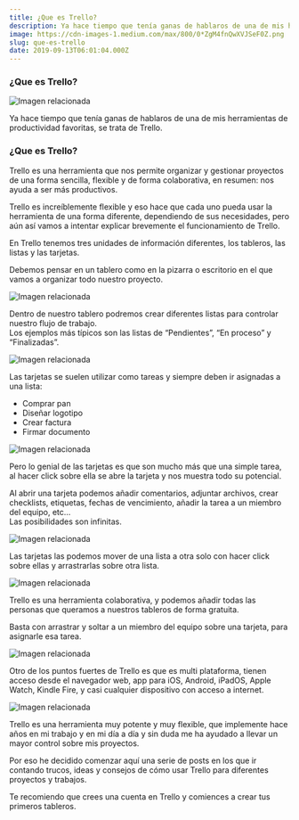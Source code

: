 ```yaml
---
title: ¿Que es Trello?
description: Ya hace tiempo que tenía ganas de hablaros de una de mis herramientas de productividad favoritas, se trata de Trello.
image: https://cdn-images-1.medium.com/max/800/0*ZgM4fnQwXVJSeF0Z.png
slug: que-es-trello
date: 2019-09-13T06:01:04.000Z
---
```


### ¿Que es Trello?

![Imagen relacionada](https://cdn-images-1.medium.com/max/800/0*ZgM4fnQwXVJSeF0Z.png)

Ya hace tiempo que tenía ganas de hablaros de una de mis herramientas de productividad favoritas, se trata de Trello.

### ¿Que es Trello?

Trello es una herramienta que nos permite organizar y gestionar proyectos de una forma sencilla, flexible y de forma colaborativa, en resumen: nos ayuda a ser más productivos.

Trello es increíblemente flexible y eso hace que cada uno pueda usar la herramienta de una forma diferente, dependiendo de sus necesidades, pero aún así vamos a intentar explicar brevemente el funcionamiento de Trello.

En Trello tenemos tres unidades de información diferentes, los tableros, las listas y las tarjetas.

Debemos pensar en un tablero como en la pizarra o escritorio en el que vamos a organizar todo nuestro proyecto.

![Imagen relacionada](https://cdn-images-1.medium.com/max/800/0*iRMxnEA64Vc4rUHy.jpg)

Dentro de nuestro tablero podremos crear diferentes listas para controlar nuestro flujo de trabajo.  
Los ejemplos más típicos son las listas de “Pendientes”, “En proceso” y “Finalizadas”.

![Imagen relacionada](https://cdn-images-1.medium.com/max/800/0*R2XN7-ERMua011wG.jpg)

Las tarjetas se suelen utilizar como tareas y siempre deben ir asignadas a una lista:

- Comprar pan
- Diseñar logotipo
- Crear factura
- Firmar documento

![Imagen relacionada](https://cdn-images-1.medium.com/max/800/0*PBbmhZNt7RinRYDe.jpg)

Pero lo genial de las tarjetas es que son mucho más que una simple tarea, al hacer click sobre ella se abre la tarjeta y nos muestra todo su potencial.

Al abrir una tarjeta podemos añadir comentarios, adjuntar archivos, crear checklists, etiquetas, fechas de vencimiento, añadir la tarea a un miembro del equipo, etc…  
Las posibilidades son infinitas.

![Imagen relacionada](https://cdn-images-1.medium.com/max/800/0*dGKbylhSJG_mOdHY.jpg)

Las tarjetas las podemos mover de una lista a otra solo con hacer click sobre ellas y arrastrarlas sobre otra lista.

![Imagen relacionada](https://cdn-images-1.medium.com/max/800/0*pIWhiIdwXkmnjiIj.jpg)

Trello es una herramienta colaborativa, y podemos añadir todas las personas que queramos a nuestros tableros de forma gratuita.

Basta con arrastrar y soltar a un miembro del equipo sobre una tarjeta, para asignarle esa tarea.

![Imagen relacionada](https://cdn-images-1.medium.com/max/800/0*er6B2pcXf9Ma5wSv.png)

Otro de los puntos fuertes de Trello es que es multi plataforma, tienen acceso desde el navegador web, app para iOS, Android, iPadOS, Apple Watch, Kindle Fire, y casi cualquier dispositivo con acceso a internet.

![Imagen relacionada](https://cdn-images-1.medium.com/max/800/0*qnGscWChvBfl6FKo.jpg)

Trello es una herramienta muy potente y muy flexible, que implemente hace años en mi trabajo y en mi día a día y sin duda me ha ayudado a llevar un mayor control sobre mis proyectos.

Por eso he decidido comenzar aquí una serie de posts en los que ir contando trucos, ideas y consejos de cómo usar Trello para diferentes proyectos y trabajos.

Te recomiendo que crees una cuenta en Trello y comiences a crear tus primeros tableros.
